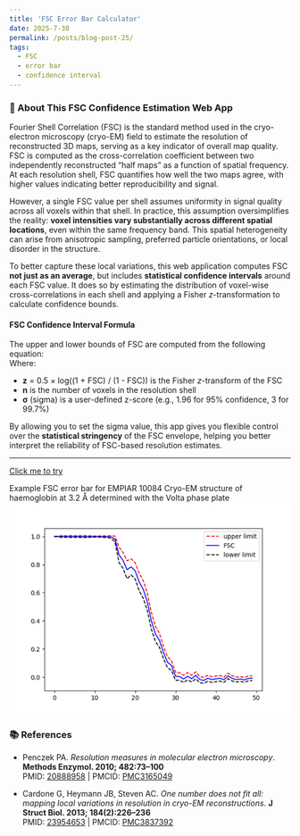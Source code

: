 ```yaml
---
title: 'FSC Error Bar Calculator'
date: 2025-7-30
permalink: /posts/blog-post-25/
tags:
  - FSC
  - error bar
  - confidence interval 
---
```

### 🧊 About This FSC Confidence Estimation Web App  

Fourier Shell Correlation (FSC) is the standard method used in the cryo-electron microscopy (cryo-EM) field to estimate the resolution of reconstructed 3D maps, serving as a key indicator of overall map quality. FSC is computed as the cross-correlation coefficient between two independently reconstructed “half maps” as a function of spatial frequency. At each resolution shell, FSC quantifies how well the two maps agree, with higher values indicating better reproducibility and signal.

However, a single FSC value per shell assumes uniformity in signal quality across all voxels within that shell. In practice, this assumption oversimplifies the reality: **voxel intensities vary substantially across different spatial locations**, even within the same frequency band. This spatial heterogeneity can arise from anisotropic sampling, preferred particle orientations, or local disorder in the structure.

To better capture these local variations, this web application computes FSC **not just as an average**, but includes **statistical confidence intervals** around each FSC value. It does so by estimating the distribution of voxel-wise cross-correlations in each shell and applying a Fisher *z*-transformation to calculate confidence bounds.

#### FSC Confidence Interval Formula  

The upper and lower bounds of FSC are computed from the following equation:  
Where:
- **z** = 0.5 × log((1 + FSC) / (1 - FSC)) is the Fisher *z*-transform of the FSC    
- **n** is the number of voxels in the resolution shell    
- **σ** (sigma) is a user-defined z-score (e.g., 1.96 for 95% confidence, 3 for 99.7%)  

By allowing you to set the sigma value, this app gives you flexible control over the **statistical stringency** of the FSC envelope, helping you better interpret the reliability of FSC-based resolution estimates.  

---

[Click me to try](https://fscerrorbar-bpamnw2rerqekapp5veeddq.streamlit.app/)  

Example FSC error bar for EMPIAR 10084 Cryo-EM structure of haemoglobin at 3.2 Å determined with the Volta phase plate     
![example FSC error bar](/images/posts/example.png)


### 📚 References

- Penczek PA. *Resolution measures in molecular electron microscopy*. **Methods Enzymol. 2010; 482:73–100**  
  PMID: [20888958](https://pubmed.ncbi.nlm.nih.gov/20888958) | PMCID: [PMC3165049](https://www.ncbi.nlm.nih.gov/pmc/articles/PMC3165049)

- Cardone G, Heymann JB, Steven AC. *One number does not fit all: mapping local variations in resolution in cryo-EM reconstructions*. **J Struct Biol. 2013; 184(2):226–236**  
  PMID: [23954653](https://pubmed.ncbi.nlm.nih.gov/23954653) | PMCID: [PMC3837392](https://www.ncbi.nlm.nih.gov/pmc/articles/PMC3837392)
